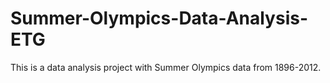 # Summer-Olympics-Data-Analysis-ETG

This is a data analysis project with Summer Olympics data from 1896-2012. 
